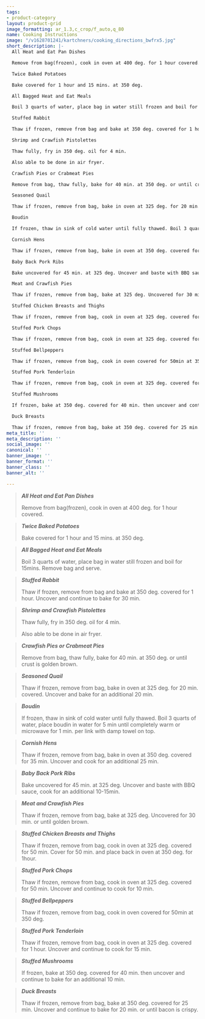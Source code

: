 ```yaml
---
tags:
- product-category
layout: product-grid
image_formatting: ar_1.3,c_crop/f_auto,q_80
name: Cooking Instructions
image: "/v1628701241/kartchners/cooking_directions_bwfrx5.jpg"
short_description: |-
  All Heat and Eat Pan Dishes

  Remove from bag(frozen), cook in oven at 400 deg. for 1 hour covered.

  Twice Baked Potatoes

  Bake covered for 1 hour and 15 mins. at 350 deg.

  All Bagged Heat and Eat Meals

  Boil 3 quarts of water, place bag in water still frozen and boil for 15mins. Remove bag and serve.

  Stuffed Rabbit

  Thaw if frozen, remove from bag and bake at 350 deg. covered for 1 hour. Uncover and continue to bake for 30 min.

  Shrimp and Crawfish Pistolettes

  Thaw fully, fry in 350 deg. oil for 4 min.

  Also able to be done in air fryer.

  Crawfish Pies or Crabmeat Pies

  Remove from bag, thaw fully, bake for 40 min. at 350 deg. or until crust is golden brown.

  Seasoned Quail

  Thaw if frozen, remove from bag, bake in oven at 325 deg. for 20 min. covered. Uncover and bake for an additional 20 min.

  Boudin

  If frozen, thaw in sink of cold water until fully thawed. Boil 3 quarts of water, place boudin in water for 5 min until completely warm or microwave for 1 min. per link with damp towel on top.

  Cornish Hens

  Thaw if frozen, remove from bag, bake in oven at 350 deg. covered for 35 min. Uncover and cook for an additional 25 min.

  Baby Back Pork Ribs

  Bake uncovered for 45 min. at 325 deg. Uncover and baste with BBQ sauce, cook for an additional 10-15min.

  Meat and Crawfish Pies

  Thaw if frozen, remove from bag, bake at 325 deg. Uncovered for 30 min. or until golden brown.

  Stuffed Chicken Breasts and Thighs

  Thaw if frozen, remove from bag, cook in oven at 325 deg. covered for 50 min. Cover for 50 min. and place back in oven at 350 deg. for 1hour.

  Stuffed Pork Chops

  Thaw if frozen, remove from bag, cook in oven at 325 deg. covered for 50 min. Uncover and continue to cook for 10 min.

  Stuffed Bellpeppers

  Thaw if frozen, remove from bag, cook in oven covered for 50min at 350 deg.

  Stuffed Pork Tenderloin

  Thaw if frozen, remove from bag, cook in oven at 325 deg. covered for 1 hour. Uncover and continue to cook for 15 min.

  Stuffed Mushrooms

  If frozen, bake at 350 deg. covered for 40 min. then uncover and continue to bake for an additional 10 min.

  Duck Breasts

  Thaw if frozen, remove from bag, bake at 350 deg. covered for 25 min. Uncover and continue to bake for 20 min. or until bacon is crispy.
meta_title: ''
meta_description: ''
social_image: ''
canonical: ''
banner_image: ''
banner_format: ''
banner_class: ''
banner_alt: ''

---
```

> **_All Heat and Eat Pan Dishes_**
>
> Remove from bag(frozen), cook in oven at 400 deg. for 1 hour covered.

> **_Twice Baked Potatoes_**
>
> Bake covered for 1 hour and 15 mins. at 350 deg.

> **_All Bagged Heat and Eat Meals_**
>
> Boil 3 quarts of water, place bag in water still frozen and boil for 15mins. Remove bag and serve.

> **_Stuffed Rabbit_**
>
> Thaw if frozen, remove from bag and bake at 350 deg. covered for 1 hour. Uncover and continue to bake for 30 min.

> **_Shrimp and Crawfish Pistolettes_**
>
> Thaw fully, fry in 350 deg. oil for 4 min.
>
> Also able to be done in air fryer.

> **_Crawfish Pies or Crabmeat Pies_**
>
> Remove from bag, thaw fully, bake for 40 min. at 350 deg. or until crust is golden brown.

> **_Seasoned Quail_**
>
> Thaw if frozen, remove from bag, bake in oven at 325 deg. for 20 min. covered. Uncover and bake for an additional 20 min.

> **_Boudin_**
>
> If frozen, thaw in sink of cold water until fully thawed. Boil 3 quarts of water, place boudin in water for 5 min until completely warm or microwave for 1 min. per link with damp towel on top.

> **_Cornish Hens_**
>
> Thaw if frozen, remove from bag, bake in oven at 350 deg. covered for 35 min. Uncover and cook for an additional 25 min.

> **_Baby Back Pork Ribs_**
>
> Bake uncovered for 45 min. at 325 deg. Uncover and baste with BBQ sauce, cook for an additional 10-15min.

> **_Meat and Crawfish Pies_**
>
> Thaw if frozen, remove from bag, bake at 325 deg. Uncovered for 30 min. or until golden brown.

> **_Stuffed Chicken Breasts and Thighs_**
>
> Thaw if frozen, remove from bag, cook in oven at 325 deg. covered for 50 min. Cover for 50 min. and place back in oven at 350 deg. for 1hour.

> **_Stuffed Pork Chops_**
>
> Thaw if frozen, remove from bag, cook in oven at 325 deg. covered for 50 min. Uncover and continue to cook for 10 min.

> **_Stuffed Bellpeppers_**
>
> Thaw if frozen, remove from bag, cook in oven covered for 50min at 350 deg.

> **_Stuffed Pork Tenderloin_**
>
> Thaw if frozen, remove from bag, cook in oven at 325 deg. covered for 1 hour. Uncover and continue to cook for 15 min.

> **_Stuffed Mushrooms_**
>
> If frozen, bake at 350 deg. covered for 40 min. then uncover and continue to bake for an additional 10 min.

> **_Duck Breasts_**
>
> Thaw if frozen, remove from bag, bake at 350 deg. covered for 25 min. Uncover and continue to bake for 20 min. or until bacon is crispy.